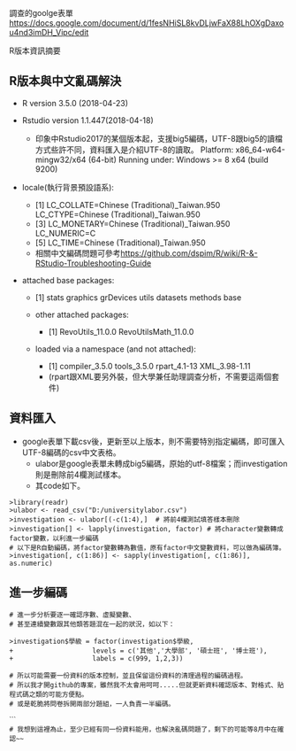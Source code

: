 調查的goolge表單<https://docs.google.com/document/d/1fesNHiSL8kvDLjwFaX88LhOXgDaxou4nd3imDH_Vipc/edit>

R版本資訊摘要

## R版本與中文亂碼解決

- R version       3.5.0  (2018-04-23)
- Rstudio version 1.1.447(2018-04-18)
  - 印象中Rstudio2017的某個版本起，支援big5編碼，UTF-8跟big5的讀檔方式些許不同，資料匯入是介紹UTF-8的讀取。
  Platform: x86_64-w64-mingw32/x64 (64-bit)
  Running under: Windows >= 8 x64 (build 9200)

- locale(執行背景預設語系):
  - [1] LC_COLLATE=Chinese (Traditional)_Taiwan.950  LC_CTYPE=Chinese (Traditional)_Taiwan.950   
  - [3] LC_MONETARY=Chinese (Traditional)_Taiwan.950 LC_NUMERIC=C                                
  - [5] LC_TIME=Chinese (Traditional)_Taiwan.950    
  - 相關中文編碼問題可參考<https://github.com/dspim/R/wiki/R-&-RStudio-Troubleshooting-Guide>
- attached base packages:
  - [1] stats     graphics  grDevices utils     datasets  methods   base     

  - other attached packages:
    - [1] RevoUtils_11.0.0     RevoUtilsMath_11.0.0

  - loaded via a namespace (and not attached):
    - [1] compiler_3.5.0 tools_3.5.0    rpart_4.1-13   XML_3.98-1.11 
    - (rpart跟XML要另外裝，但大學兼任助理調查分析，不需要這兩個套件)

## 資料匯入

- google表單下載csv後，更新至以上版本，則不需要特別指定編碼，即可匯入UTF-8編碼的csv中文表格。
  - ulabor是google表單未轉成big5編碼，原始的utf-8檔案；而investigation則是刪除前4欄測試樣本。
  - 其code如下。

```{r}
>library(readr)
>ulabor <- read_csv("D:/universitylabor.csv")
>investigation <- ulabor[(-c(1:4),]  # 將前4欄測試填答樣本刪除
>investigation[] <- lapply(investigation, factor) # 將character變數轉成factor變數，以利進一步編碼
# 以下是R自動編碼，將factor變數轉為數值，原有factor中文變數資料，可以做為編碼簿。
>investigation[, c(1:86)] <- sapply(investigation[, c(1:86)], as.numeric)

```

## 進一步編碼
```{r}
# 進一步分析要逐一確認序數、虛擬變數、
# 甚至連續變數跟其他類答題混在一起的狀況，如以下：

>investigation$學級 = factor(investigation$學級,
+                    levels = c('其他','大學部', '碩士班', '博士班'),
+                    labels = c(999, 1,2,3))

# 所以可能需要一份資料的版本控制，並且保留這份資料的清理過程的編碼過程。
# 所以我才開github的專案，雖然我不太會用呵呵.....但就更新資料確認版本、對格式、貼程式碼之類的可能方便點。
# 或是乾脆將問卷拆開兩部分題組，一人負責一半編碼。

ˋˋˋ
# 我想到這裡為止，至少已經有同一份資料能用，也解決亂碼問題了，剩下的可能等8月中在確認~~
